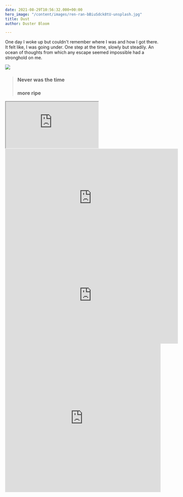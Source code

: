 ```yaml
---
date: 2021-08-29T10:56:32.000+00:00
hero_image: "/content/images/ren-ran-bBiuSdck8tU-unsplash.jpg"
title: Dust
author: Duster Bloom

---
```

One day I woke up but couldn't remember where I was and how I got there. It felt like, I was going under. One step at the time, slowly but steadily. An ocean of thoughts from which any escape seemed impossible had a stronghold on me.

![](/content/images/anomaly-oRskqiH7FNc-unsplash.jpg)

> ### Never was the time
>
> ### more ripe


<div class="embed-responsive embed-responsive-16by9">
<iframe class="embed-responsive-item" src="https://www.youtube-nocookie.com/embed/wrMdxo3BZAE" ></iframe>
</div>

<div class="embed-responsive ">
<iframe width="560" height="315" src="https://www.youtube-nocookie.com/embed/QlBcsS9Cozc" title="YouTube video player" frameborder="0" allow="accelerometer; autoplay; clipboard-write; encrypted-media; gyroscope; picture-in-picture" allowfullscreen></iframe></div>

<div class="embed-responsive ">
<iframe width="560" height="315" src="https://emb.d.tube/#!/elsiekjay/QmQXCBVvVn6WRCuxV3K2FoYLX6F98TvWYPorJEdEyz7VPr/true" title="YouTube video player" frameborder="0" allow="accelerometer; autoplay; clipboard-write; encrypted-media; gyroscope; picture-in-picture" allowfullscreen></iframe></div>

<div class="embed-responsive ">
<iframe src=https://audius.co/embed/track/dEgz0?flavor=card width="100%" height="480" allow="encrypted-media" style="border: none;"></iframe></div>
